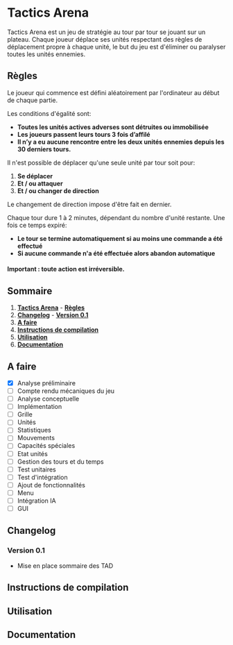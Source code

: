 # Tactics Arena

Tactics Arena est un jeu de stratégie au tour par tour se jouant sur un plateau.
Chaque joueur déplace ses unités respectant des règles de déplacement propre à chaque unité, le but du jeu est d'éliminer ou paralyser toutes les unités ennemies.

## Règles

Le joueur qui commence est défini aléatoirement par l'ordinateur au début de chaque partie.

Les conditions d'égalité sont:

  - **Toutes les unités actives adverses sont détruites ou immobilisée**
  - **Les joueurs passent leurs tours 3 fois d’affilé**
  - **Il n’y a eu aucune rencontre entre les deux unités ennemies depuis les 30 derniers tours.**
  

 Il n'est possible de déplacer qu'une seule unité par tour soit pour:
  
  1.  **Se déplacer**
  2.  **Et / ou attaquer**
  3.  **Et / ou changer de direction**

Le changement de direction impose d'être fait en dernier.

Chaque tour dure 1 à 2 minutes, dépendant du nombre d'unité restante.
Une fois ce temps expiré:
  - **Le tour se termine automatiquement si au moins une commande a été effectué**
  - **Si aucune commande n'a été effectuée alors abandon automatique**

#### Important : toute action est irréversible.


## Sommaire

   1. **[Tactics Arena](#tactics-arena)**
    - **[Règles](#règles)**
   2. **[Changelog](#changelog)**
     - **[Version 0.1](#version-01)**
   3. **[A faire](#a-faire)**
   4. **[Instructions de compilation](#instructions-de-compilation)**
   5. **[Utilisation](#utilisation)**
   6. **[Documentation](#documentation)**

## A faire
 
 - [x] Analyse préliminaire
 - [ ] Compte rendu mécaniques du jeu
 - [ ] Analyse conceptuelle
 - [ ] Implémentation
  - [ ] Grille
  - [ ] Unités
  - [ ] Statistiques
  - [ ] Mouvements
  - [ ] Capacités spéciales
  - [ ] Etat unités
  - [ ] Gestion des tours et du temps 
 - [ ] Test unitaires
 - [ ] Test d'intégration
 - [ ] Ajout de fonctionnalités
  - [ ] Menu
  - [ ] Intégration IA
  - [ ] GUI

## Changelog

### Version 0.1

 - Mise en place sommaire des TAD

## Instructions de compilation


## Utilisation


## Documentation



